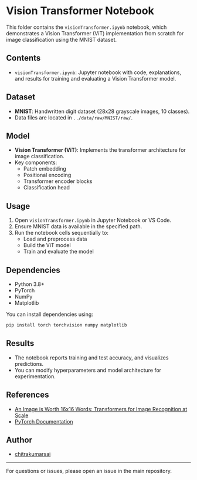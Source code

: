 # Vision Transformer Notebook

This folder contains the `visionTransformer.ipynb` notebook, which demonstrates a Vision Transformer (ViT) implementation from scratch for image classification using the MNIST dataset.

## Contents
- `visionTransformer.ipynb`: Jupyter notebook with code, explanations, and results for training and evaluating a Vision Transformer model.

## Dataset
- **MNIST**: Handwritten digit dataset (28x28 grayscale images, 10 classes).
- Data files are located in `../data/raw/MNIST/raw/`.

## Model
- **Vision Transformer (ViT)**: Implements the transformer architecture for image classification.
- Key components:
  - Patch embedding
  - Positional encoding
  - Transformer encoder blocks
  - Classification head

## Usage
1. Open `visionTransformer.ipynb` in Jupyter Notebook or VS Code.
2. Ensure MNIST data is available in the specified path.
3. Run the notebook cells sequentially to:
   - Load and preprocess data
   - Build the ViT model
   - Train and evaluate the model

## Dependencies
- Python 3.8+
- PyTorch
- NumPy
- Matplotlib

You can install dependencies using:
```bash
pip install torch torchvision numpy matplotlib
```

## Results
- The notebook reports training and test accuracy, and visualizes predictions.
- You can modify hyperparameters and model architecture for experimentation.

## References
- [An Image is Worth 16x16 Words: Transformers for Image Recognition at Scale](https://arxiv.org/abs/2010.11929)
- [PyTorch Documentation](https://pytorch.org/docs/stable/index.html)

## Author
- [chitrakumarsai](https://github.com/chitrakumarsai)

---
For questions or issues, please open an issue in the main repository.
